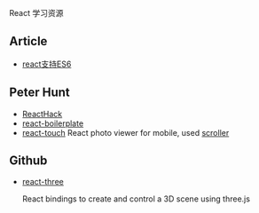 React 学习资源


## Article 

- [react支持ES6](http://www.infoq.com/cn/news/2015/03/react-es6-classes)


## Peter Hunt 

- [ReactHack](https://github.com/petehunt/ReactHack/tree/master/src)
- [react-boilerplate](https://github.com/petehunt/react-boilerplate) 
- [react-touch](https://github.com/petehunt/react-touch)
	React photo viewer for mobile, used [scroller](https://github.com/zynga/scroller)

## Github 

- [react-three](https://github.com/Izzimach/react-three)

	React bindings to create and control a 3D scene using three.js